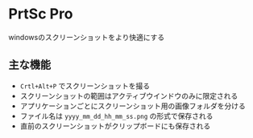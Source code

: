 # PrtSc Pro

windowsのスクリーンショットをより快適にする

## 主な機能
- `Crtl+Alt+P` でスクリーンショットを撮る
- スクリーンショットの範囲はアクティブウインドウのみに限定される
- アプリケーションごとにスクリーンショット用の画像フォルダを分ける
- ファイル名は `yyyy_mm_dd_hh_mm_ss.png` の形式で保存される
- 直前のスクリーンショットがクリップボードにも保存される

